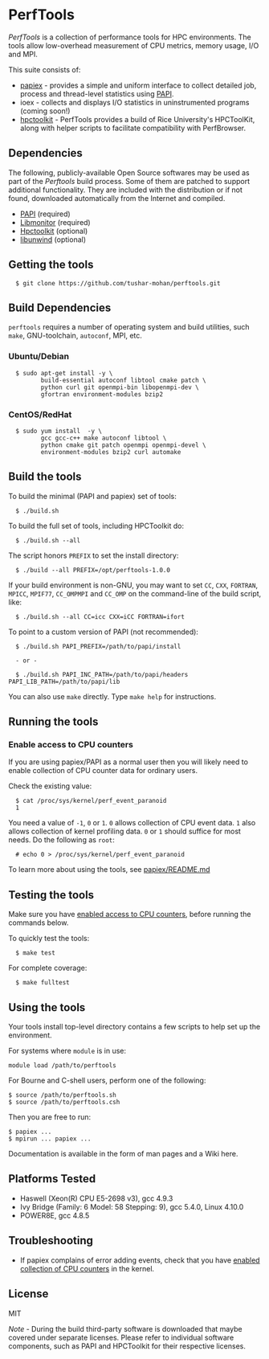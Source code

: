 PerfTools
=========
*PerfTools* is a collection of performance tools for HPC environments.
The tools allow low-overhead measurement of CPU metrics, memory usage,
I/O and MPI. 

This suite consists of:

* [papiex](papiex/README.md) - provides a simple and uniform interface to collect 
detailed job, process and thread-level statistics using [PAPI](http://icl.cs.utk.edu//papi). 
* ioex - collects and displays I/O statistics in uninstrumented programs (coming soon!)
* [hpctoolkit](http://hpctoolkit.org/) - PerfTools provides a build of Rice University's
HPCToolKit, along with helper scripts to facilitate compatibility with PerfBrowser.


Dependencies
------------
The following, publicly-available Open Source softwares may be used as
part of the *Perftools* build process. Some of them are patched to support 
additional functionality. They are included with the distribution or if not
found, downloaded automatically from the Internet and compiled.

* [PAPI](http://icl.cs.utk.edu/papi/) (required)
* [Libmonitor](https://code.google.com/p/libmonitor/) (required)
* [Hpctoolkit](http://hpctoolkit.org/) (optional)
* [libunwind](http://www.nongnu.org/libunwind/) (optional)


Getting the tools
-----------------

      $ git clone https://github.com/tushar-mohan/perftools.git


Build Dependencies
------------------
`perftools` requires a number of operating system and build
utilities, such `make`, GNU-toolchain, `autoconf`, MPI, etc.

### Ubuntu/Debian

      $ sudo apt-get install -y \
             build-essential autoconf libtool cmake patch \
             python curl git openmpi-bin libopenmpi-dev \
             gfortran environment-modules bzip2

### CentOS/RedHat

      $ sudo yum install  -y \
             gcc gcc-c++ make autoconf libtool \
             python cmake git patch openmpi openmpi-devel \
             environment-modules bzip2 curl automake


Build the tools
---------------

  To build the minimal (PAPI and papiex) set of tools:
     
      $ ./build.sh

  To build the full set of tools, including HPCToolkit do:

      $ ./build.sh --all

The script honors `PREFIX` to set the install directory:

      $ ./build --all PREFIX=/opt/perftools-1.0.0

If your build environment is non-GNU, you may want to set
`CC`, `CXX`, `FORTRAN`, `MPICC`, `MPIF77`, `CC_OMPMPI` and `CC_OMP` 
on the command-line of the build script, like:

      $ ./build.sh --all CC=icc CXX=iCC FORTRAN=ifort

To point to a custom version of PAPI (not recommended):

      $ ./build.sh PAPI_PREFIX=/path/to/papi/install

      - or -

      $ ./build.sh PAPI_INC_PATH=/path/to/papi/headers PAPI_LIB_PATH=/path/to/papi/lib


You can also use `make` directly. Type `make help` for instructions.


Running the tools
-----------------

### Enable access to CPU counters
If you are using papiex/PAPI as a normal user then you will likely need to enable
collection of CPU counter data for ordinary users.

Check the existing value:

      $ cat /proc/sys/kernel/perf_event_paranoid
      1

You need a value of `-1`, `0` or `1`. `0` allows collection of CPU event data.
`1` also allows collection of kernel profiling data. `0` or `1` should suffice
for most needs. Do the following as `root`:

      # echo 0 > /proc/sys/kernel/perf_event_paranoid

To learn more about using the tools, see [papiex/README.md](papiex/README.md)


Testing the tools
-----------------

Make sure you have [enabled access to CPU counters](#enable-access-to-cpu-counters),
before running the commands below.

To quickly test the tools:

      $ make test

For complete coverage:

      $ make fulltest


Using the tools
---------------

Your tools install top-level directory contains a few scripts to help set up the environment.

For systems where `module` is in use:

    module load /path/to/perftools

For Bourne and C-shell users, perform one of the following:

    $ source /path/to/perftools.sh
    $ source /path/to/perftools.csh

Then you are free to run:

    $ papiex ...
    $ mpirun ... papiex ...


Documentation is available in the form of man pages and a Wiki here.


Platforms Tested
----------------

 * Haswell (Xeon(R) CPU E5-2698 v3), gcc 4.9.3
 * Ivy Bridge (Family: 6  Model: 58  Stepping: 9), gcc 5.4.0, Linux 4.10.0
 * POWER8E, gcc 4.8.5


Troubleshooting
---------------

* If papiex complains of error adding events, check that you have [enabled
  collection of CPU counters](#enable-access-to-cpu-counters) in the kernel.



License
-------
MIT

*Note* - During the build third-party software is downloaded that maybe
covered under separate licenses. Please refer to individual software
components, such as PAPI and HPCToolkit for their respective licenses.
